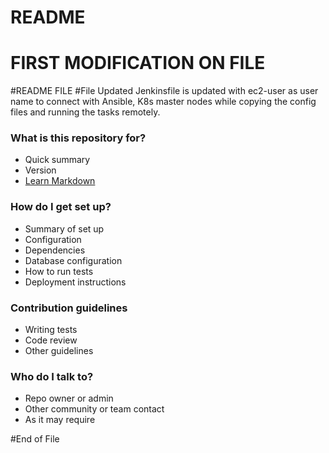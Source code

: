 # README #

# FIRST MODIFICATION ON FILE

#README FILE
#File Updated
Jenkinsfile is updated with ec2-user as user name to connect with Ansible, K8s master nodes while copying the config files and running the tasks remotely. 

### What is this repository for? ###

* Quick summary
* Version
* [Learn Markdown](https://bitbucket.org/tutorials/markdowndemo)

### How do I get set up? ###

* Summary of set up
* Configuration
* Dependencies
* Database configuration
* How to run tests
* Deployment instructions

### Contribution guidelines ###

* Writing tests
* Code review
* Other guidelines

### Who do I talk to? ###

* Repo owner or admin
* Other community or team contact
* As it may require

#End of File
